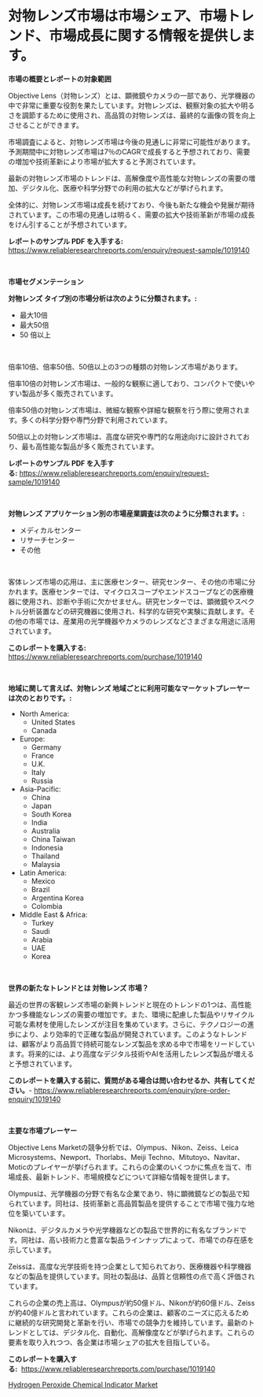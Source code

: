 <p><h1>対物レンズ市場は市場シェア、市場トレンド、市場成長に関する情報を提供します。</h1></p><p><strong>市場の概要とレポートの対象範囲</strong></p>
<p><p>Objective Lens（対物レンズ）とは、顕微鏡やカメラの一部であり、光学機器の中で非常に重要な役割を果たしています。対物レンズは、観察対象の拡大や明るさを調節するために使用され、高品質の対物レンズは、最終的な画像の質を向上させることができます。</p><p>市場調査によると、対物レンズ市場は今後の見通しに非常に可能性があります。予測期間中に対物レンズ市場は7％のCAGRで成長すると予想されており、需要の増加や技術革新により市場が拡大すると予測されています。</p><p>最新の対物レンズ市場のトレンドは、高解像度や高性能な対物レンズの需要の増加、デジタル化、医療や科学分野での利用の拡大などが挙げられます。</p><p>全体的に、対物レンズ市場は成長を続けており、今後も新たな機会や発展が期待されています。この市場の見通しは明るく、需要の拡大や技術革新が市場の成長をけん引することが予想されています。</p></p>
<p><strong>レポートのサンプル PDF を入手する:</strong> <a href="https://www.reliableresearchreports.com/enquiry/request-sample/1019140">https://www.reliableresearchreports.com/enquiry/request-sample/1019140</a></p>
<p>&nbsp;</p>
<p><strong>市場セグメンテーション</strong></p>
<p><strong>対物レンズ タイプ別の市場分析は次のように分類されます。:</strong></p>
<p><ul><li>最大10倍</li><li>最大50倍</li><li>50 倍以上</li></ul></p>
<p>&nbsp;</p>
<p><p>倍率10倍、倍率50倍、50倍以上の3つの種類の対物レンズ市場があります。</p><p>倍率10倍の対物レンズ市場は、一般的な観察に適しており、コンパクトで使いやすい製品が多く販売されています。</p><p>倍率50倍の対物レンズ市場は、微細な観察や詳細な観察を行う際に使用されます。多くの科学分野や専門分野で利用されています。</p><p>50倍以上の対物レンズ市場は、高度な研究や専門的な用途向けに設計されており、最も高性能な製品が多く販売されています。</p></p>
<p><strong>レポートのサンプル PDF を入手する:</strong>&nbsp;<a href="https://www.reliableresearchreports.com/enquiry/request-sample/1019140">https://www.reliableresearchreports.com/enquiry/request-sample/1019140</a></p>
<p>&nbsp;</p>
<p><strong> 対物レンズ アプリケーション別の市場産業調査は次のように分類されます。:</strong></p>
<p><ul><li>メディカルセンター</li><li>リサーチセンター</li><li>その他</li></ul></p>
<p>&nbsp;</p>
<p><p>客体レンズ市場の応用は、主に医療センター、研究センター、その他の市場に分かれます。医療センターでは、マイクロスコープやエンドスコープなどの医療機器に使用され、診断や手術に欠かせません。研究センターでは、顕微鏡やスペクトル分析装置などの研究機器に使用され、科学的な研究や実験に貢献します。その他の市場では、産業用の光学機器やカメラのレンズなどさまざまな用途に活用されています。</p></p>
<p><strong>このレポートを購入する:</strong>&nbsp; <a href="https://www.reliableresearchreports.com/purchase/1019140">https://www.reliableresearchreports.com/purchase/1019140</a></p>
<p>&nbsp;</p>
<p><strong>地域に関して言えば、対物レンズ 地域ごとに利用可能なマーケットプレーヤーは次のとおりです。:</strong></p>
<p><ul>
    <li>
        North America:
        <ul>
            <li>United States</li>
            <li>Canada</li>
        </ul>
    </li>
    <li>
        Europe:
        <ul>
            <li>Germany</li>
            <li>France</li>
            <li>U.K.</li>
            <li>Italy</li>
            <li>Russia</li>
        </ul>
    </li>
    <li>
        Asia-Pacific:
        <ul>
            <li>China</li>
            <li>Japan</li>
            <li>South Korea</li>
            <li>India</li>
            <li>Australia</li>
            <li>China Taiwan</li>
            <li>Indonesia</li>
            <li>Thailand</li>
            <li>Malaysia</li>
        </ul>
    </li>
    <li>
        Latin America:
        <ul>
            <li>Mexico</li>
            <li>Brazil</li>
            <li>Argentina Korea</li>
            <li>Colombia</li>
        </ul>
    </li>
    <li>
        Middle East & Africa:
        <ul>
            <li>Turkey</li>
            <li>Saudi</li>
            <li>Arabia</li>
            <li>UAE</li>
            <li>Korea</li>
        </ul>
    </li>
    </ul></p>
<p>&nbsp;</p>
<p><strong>世界の新たなトレンドとは 対物レンズ 市場？</strong></p>
<p><p>最近の世界の客観レンズ市場の新興トレンドと現在のトレンドの1つは、高性能かつ多機能なレンズの需要の増加です。また、環境に配慮した製品やリサイクル可能な素材を使用したレンズが注目を集めています。さらに、テクノロジーの進歩により、より効率的で正確な製品が開発されています。このようなトレンドは、顧客がより高品質で持続可能なレンズ製品を求める中で市場をリードしています。将来的には、より高度なデジタル技術やAIを活用したレンズ製品が増えると予想されています。</p></p>
<p><strong>このレポートを購入する前に、質問がある場合は問い合わせるか、共有してください。</strong>- <a href="https://www.reliableresearchreports.com/enquiry/pre-order-enquiry/1019140">https://www.reliableresearchreports.com/enquiry/pre-order-enquiry/1019140</a></p>
<p>&nbsp;</p>
<p><strong>主要な市場プレーヤー</strong></p>
<p><p>Objective Lens Marketの競争分析では、Olympus、Nikon、Zeiss、Leica Microsystems、Newport、Thorlabs、Meiji Techno、Mitutoyo、Navitar、Moticのプレイヤーが挙げられます。これらの企業のいくつかに焦点を当て、市場成長、最新トレンド、市場規模などについて詳細な情報を提供します。</p><p>Olympusは、光学機器の分野で有名な企業であり、特に顕微鏡などの製品で知られています。同社は、技術革新と高品質製品を提供することで市場で強力な地位を築いています。</p><p>Nikonは、デジタルカメラや光学機器などの製品で世界的に有名なブランドです。同社は、高い技術力と豊富な製品ラインナップによって、市場での存在感を示しています。</p><p>Zeissは、高度な光学技術を持つ企業として知られており、医療機器や科学機器などの製品を提供しています。同社の製品は、品質と信頼性の点で高く評価されています。</p><p>これらの企業の売上高は、Olympusが約50億ドル、Nikonが約60億ドル、Zeissが約40億ドルと言われています。これらの企業は、顧客のニーズに応えるために継続的な研究開発と革新を行い、市場での競争力を維持しています。最新のトレンドとしては、デジタル化、自動化、高解像度などが挙げられます。これらの要素を取り入れつつ、各企業は市場シェアの拡大を目指している。</p></p>
<p><strong>このレポートを購入する:</strong>&nbsp;&nbsp;<a href="https://www.reliableresearchreports.com/purchase/1019140">https://www.reliableresearchreports.com/purchase/1019140</a></p>
<p><p><a href="https://cautious-neon-760.notion.site/Hydrogen-Peroxide-Chemical-Indicator-Market-A-Comprehensive-Report-of-its-Market-Share-Growth-Tre-55032412e2574b38b8852f903e8bf192">Hydrogen Peroxide Chemical Indicator Market</a></p></p>